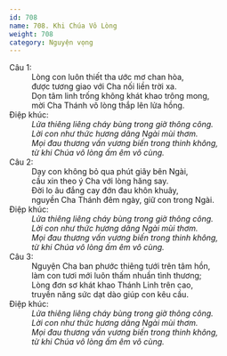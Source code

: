 ```yaml
---
id: 708
name: 708. Khi Chúa Vô Lòng
weight: 708
category: Nguyện vọng
---
```

<dl><dt>Câu 1:</dt><dd data-verse="1">Lòng con luôn thiết tha ước mơ chan hòa, <br/>được tương giao với Cha nối liền trời xa. <br/>Dọn tâm linh trống không khát khao trông mong, <br/>mời Cha Thánh vô lòng thắp lên lửa hồng. </dd><dt>Điệp khúc:</dt><dd data-chorus="1"><em>Lửa thiêng liêng cháy bùng trong giờ thông công. <br/>Lời con như thức hương dâng Ngài mùi thơm. <br/>Mọi đau thương vấn vương biến trong thinh không, <br/>từ khi Chúa vô lòng ấm êm vô cùng. </em></dd><dt>Câu 2:</dt><dd data-verse="2">Dạy con không bỏ qua phút giây bên Ngài, <br/>cầu xin theo ý Cha với lòng hăng say. <br/>Ðời lo âu đắng cay đớn đau khôn khuây, <br/>nguyền Cha Thánh đêm ngày, giữ con trong Ngài. </dd><dt>Điệp khúc:</dt><dd data-chorus="1"><em>Lửa thiêng liêng cháy bùng trong giờ thông công. <br/>Lời con như thức hương dâng Ngài mùi thơm. <br/>Mọi đau thương vấn vương biến trong thinh không, <br/>từ khi Chúa vô lòng ấm êm vô cùng. </em></dd><dt>Câu 3:</dt><dd data-verse="3">Nguyện Cha ban phước thiêng tưới trên tâm hồn, <br/>làm con tươi mới luôn thấm nhuần tình thương; <br/>Lòng đơn sơ khát khao Thánh Linh trên cao, <br/>truyền năng sức dạt dào giúp con kêu cầu. </dd><dt>Điệp khúc:</dt><dd data-chorus="1"><em>Lửa thiêng liêng cháy bùng trong giờ thông công. <br/>Lời con như thức hương dâng Ngài mùi thơm. <br/>Mọi đau thương vấn vương biến trong thinh không, <br/>từ khi Chúa vô lòng ấm êm vô cùng. </em></dd></dl>
